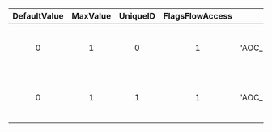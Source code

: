| DefaultValue | MaxValue | UniqueID | FlagsFlowAccess | Key | Name |
|:--:|:--:|:--:|:--:|:--:|:--:|
| 0 | 1 | 0 | 1 | 'AOC_EventFlag_000' | 'AOC同期フラグ| 000 Compass' | 
| 0 | 1 | 1 | 1 | 'AOC_EventFlag_001' | 'AOC同期フラグ| 001 NSO加入特典' | 
